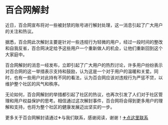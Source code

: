 # 百合网解封

近日，百合网宣布将对一些被封禁的账号进行解封处理，这一消息引起了广大用户的关注和热议。

据悉，百合网此次解封主要是针对一些违规行为轻微的用户，经过一段时间的整改和自我反省，百合网决定给予这些用户一个重新做人的机会，让他们重新回到这个大家庭中。

百合网解封的消息一经发布，立即引起了广大用户的热烈讨论，许多用户纷纷表示对百合网的这一举措表示支持和鼓励，认为这是一个对于用户的温暖和关爱。同时，也有一些用户对此持有不同的看法，认为百合网应该对违规行为严惩不贷，以维护整个社区的风气和秩序。

无论如何，百合网解封的举措都引起了社区的热议，也再次引发了人们对于社区管理和用户权益保护的思考。相信通过这次解封事件，百合网将会得到更多用户的理解和支持，也将为整个社区的健康发展迈出坚实的一步。

更多关于百合网解封请通过✈与我们联系，感谢阅读，谢谢！[✈点这里联系](https://lm.k02.cc)